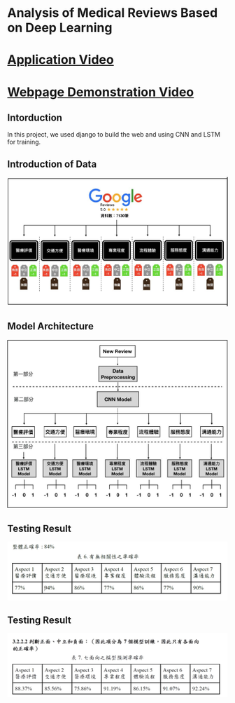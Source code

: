 # Analysis of Medical Reviews Based on Deep Learning

[Application Video](https://youtu.be/rQpl_qYP_lc/ "Title")  
=========================================================
[Webpage Demonstration Video](/ "Title")  
=========================================================

## Intorduction
In this project, we used django to build the web and using CNN and LSTM for training.

## Introduction of Data
![](/images/data_intro.jpg)

## Model Architecture
![](/images/model_architecture.jpg)

## Testing Result
![](/images/Accracy_1.jpg)

## Testing Result
![](/images/Accracy_2.jpg)  

